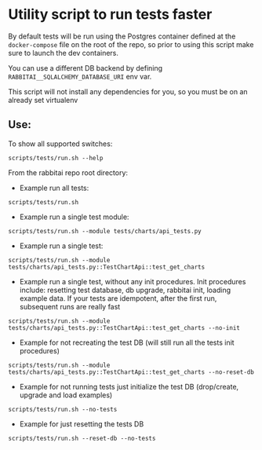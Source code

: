 # Utility script to run tests faster

By default tests will be run using the Postgres container defined at the `docker-compose` file on the root of the repo,
so prior to using this script make sure to launch the dev containers.

You can use a different DB backend by defining `RABBITAI__SQLALCHEMY_DATABASE_URI` env var.

This script will not install any dependencies for you, so you must be on an already set virtualenv

## Use:

To show all supported switches:
```$bash
scripts/tests/run.sh --help
```

From the rabbitai repo root directory:

- Example run all tests:
```$bash
scripts/tests/run.sh
```

- Example run a single test module:
```$bash
scripts/tests/run.sh --module tests/charts/api_tests.py
```

- Example run a single test:
```$bash
scripts/tests/run.sh --module tests/charts/api_tests.py::TestChartApi::test_get_charts
```

- Example run a single test, without any init procedures. Init procedures include:
  resetting test database, db upgrade, rabbitai init, loading example data. If your tests
  are idempotent, after the first run, subsequent runs are really fast
```$bash
scripts/tests/run.sh --module tests/charts/api_tests.py::TestChartApi::test_get_charts --no-init
```

- Example for not recreating the test DB (will still run all the tests init procedures)
```$bash
scripts/tests/run.sh --module tests/charts/api_tests.py::TestChartApi::test_get_charts --no-reset-db
```

- Example for not running tests just initialize the test DB (drop/create, upgrade and load examples)
```$bash
scripts/tests/run.sh --no-tests
```

- Example for just resetting the tests DB
```$bash
scripts/tests/run.sh --reset-db --no-tests
```
